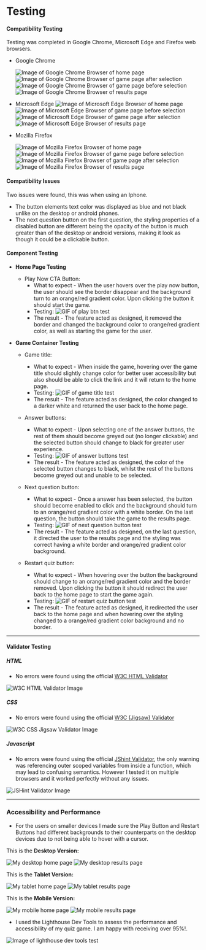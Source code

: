 # Testing

#### Compatibility Testing

Testing was completed in Google Chrome, Microsoft Edge and Firefox web browsers.

- Google Chrome

  ![Image of Google Chrome Browser of home page](/documentation-assets/doc-imgs/chrome-home-page-test.webp)
  ![Image of Google Chrome Browser of game page after selection](/documentation-assets/doc-imgs/chrome-game-before-selection-test.webp)
  ![Image of Google Chrome Browser of game page before selection](/documentation-assets/doc-imgs/chrome-game-after-selection-test.webp)
  ![Image of Google Chrome Browser of results page](/documentation-assets/doc-imgs/chrome-results-page-test.webp)

- Microsoft Edge
  ![Image of Microsoft Edge Browser of home page](/documentation-assets/doc-imgs/ms-edge-home-page-test.webp)
  ![Image of Microsoft Edge Browser of game page before selection](/documentation-assets/doc-imgs/ms-edge-game-before-selection-test.webp)
  ![Image of Microsoft Edge Browser of game page after selection](/documentation-assets/doc-imgs/ms-edge-game-after-selection-test.webp)
  ![Image of Microsoft Edge Browser of results page](/documentation-assets/doc-imgs/ms-edge-results-page-test.webp)

- Mozilla Firefox

  ![Image of Mozilla Firefox Browser of home page](/documentation-assets/doc-imgs/firefox-home-page-test.webp)
  ![Image of Mozilla Firefox Browser of game page before selection](/documentation-assets/doc-imgs/firefox-game-before-selection-test.webp)
  ![Image of Mozilla Firefox Browser of game page after selection](/documentation-assets/doc-imgs/firefox-game-after-selection-test.webp)
  ![Image of Mozilla Firefox Browser of results page](/documentation-assets/doc-imgs/firefox-results-page-test.webp)

#### Compatibility Issues

Two issues were found, this was when using an Iphone.

- The button elements text color was displayed as blue and not black unlike on the desktop or android phones.
- The next question button on the first question, the styling properties of a disabled button are different being the opacity of the button is much greater than of the desktop or android versions, making it look as though it could be a clickable button.

#### Component Testing

- **Home Page Testing**

  - Play Now CTA Button:
    - What to expect - When the user hovers over the play now button, the user should see the border disappear and the background turn to an orange/red gradient color. Upon clicking the button it should start the game.
    - Testing: ![GIF of play btn test](/documentation-assets/doc-gifs/play-btn-test.gif)
    - The result - The feature acted as designed, it removed the border and changed the background color to orange/red gradient color, as well as starting the game for the user.

- **Game Container Testing**

  - Game title:

    - What to expect - When inside the game, hovering over the game title should slightly change color for better user accessibility but also should be able to click the link and it will return to the home page.
    - Testing: ![GIF of game title test](/documentation-assets/doc-gifs/game-title-test.gif)
    - The result - The feature acted as designed, the color changed to a darker white and returned the user back to the home page.

  - Answer buttons:

    - What to expect - Upon selecting one of the answer buttons, the rest of them should become greyed out (no longer clickable) and the selected button should change to black for greater user experience.
    - Testing: ![GIF of answer buttons test](/documentation-assets/doc-gifs/answer-button-test.gif)
    - The result - The feature acted as designed, the color of the selected button changes to black, whilst the rest of the buttons become greyed out and unable to be selected.

  - Next question button:

    - What to expect - Once a answer has been selected, the button should become enabled to click and the background should turn to an orange/red gradient color with a white border. On the last question, the button should take the game to the results page.
    - Testing: ![GIF of next question button test](/documentation-assets/doc-gifs/next-question-btn-test.gif)
    - The result - The feature acted as designed, on the last question, it directed the user to the results page and the styling was correct having a white border and orange/red gradient color background.

  - Restart quiz button:
    - What to expect - When hovering over the button the background should change to an orange/red gradient color and the border removed. Upon clicking the button it should redirect the user back to the home page to start the game again.
    - Testing: ![GIF of restart quiz button test](/documentation-assets/doc-gifs/restart-btn-test.gif)
    - The result - The feature acted as designed, it redirected the user back to the home page and when hovering over the styling changed to a orange/red gradient color background and no border.

---

#### Validator Testing

##### HTML

- No errors were found using the official [W3C HTML Validator](https://validator.w3.org/nu/?doc=https%3A%2F%2Fcjphawes.github.io%2Fmultiple-choice-quiz%2Findex.html)

![W3C HTML Validator Image](/documentation-assets/doc-imgs/w3c-html-validator.webp)

##### CSS

- No errors were found using the official [W3C (Jigsaw) Validator](https://jigsaw.w3.org/css-validator/validator?uri=https%3A%2F%2Fcjphawes.github.io%2Fmultiple-choice-quiz%2Fassets%2Fcss%2Fstyle.css&profile=css3svg&usermedium=all&warning=1&vextwarning=&lang=en)

![W3C CSS Jigsaw Validator Image](/documentation-assets/doc-imgs/w3c-css-validator.webp)

##### Javascript

- No errors were found using the official [JShint Validator](https://jshint.com/), the only warning was referencing outer scoped variables from inside a function, which may lead to confusing semantics. However I tested it on multiple browsers and it worked perfectly without any issues.

![JSHint Validator Image](/documentation-assets/doc-imgs/jshint-validator.webp)

---

### Accessibility and Performance

- For the users on smaller devices I made sure the Play Button and Restart Buttons had different backgrounds to their counterparts on the desktop devices due to not being able to hover with a cursor.

This is the **Desktop Version:**

![My desktop home page](/documentation-assets/doc-imgs/home-page.webp)
![My desktop results page](/documentation-assets/doc-imgs/game-results-section.webp)

This is the **Tablet Version:**

![My tablet home page](/documentation-assets/doc-imgs/tablet-device-home-page.webp)
![My tablet results page](/documentation-assets/doc-imgs/tablet-device-results-page.webp)

This is the **Mobile Version:**

![My mobile home page](/documentation-assets/doc-imgs/mobile-device-home-page.webp)
![My mobile results page](/documentation-assets/doc-imgs/mobile-device-results-page.webp)

- I used the Lighthouse Dev Tools to assess the performance and accessibility of my quiz game. I am happy with receiving over 95%!.

![Image of lighthouse dev tools test](/documentation-assets/doc-imgs/lighthouse-perfomance-test.webp)
